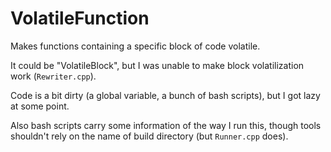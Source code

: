 # VolatileFunction
Makes functions containing a specific block of code volatile.

It could be "VolatileBlock", but I was unable to make block volatilization work (`Rewriter.cpp`).

Code is a bit dirty (a global variable, a bunch of bash scripts), but I got lazy at some point.

Also bash scripts carry some information of the way I run this, though tools shouldn't rely on the name of build directory (but `Runner.cpp` does).
